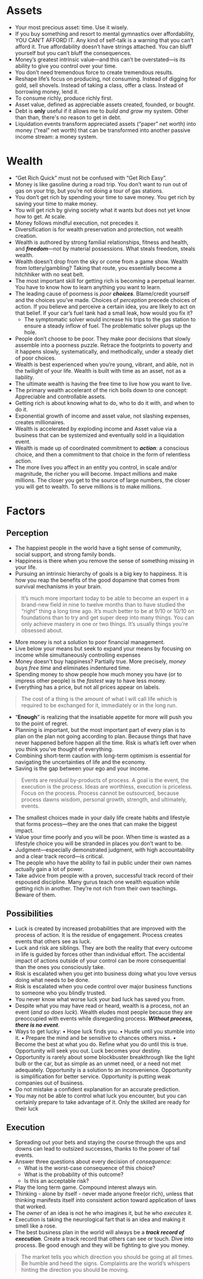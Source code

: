 # Assets
- Your most precious asset: time. Use it wisely.
- If you buy something and resort to mental gymnastics over affordability, YOU CAN’T AFFORD IT. Any kind of self-talk is a warning that you can’t afford it. True affordability doesn’t have strings attached. You can bluff yourself but you can’t bluff the consequences.
- Money’s greatest intrinsic value—and this can’t be overstated—is its ability to give you control over your time.
- You don’t need tremendous force to create tremendous results.
- Reshape life’s focus on producing, not consuming. Instead of digging for gold, sell shovels. Instead of taking a class, offer a class. Instead of borrowing money, lend it.
- To consume richly, produce richly first.
- Asset value, defined as appreciable assets created, founded, or bought.
- Debt is **only** useful if it allows me to *build and grow* my system. Other than than, there's no reason to get in debt.
- Liquidation events transform appreciated assets (“paper” net worth) into money (“real” net worth) that can be transformed into another passive income stream: a money system.

# Wealth
- “Get Rich Quick” must not be confused with “Get Rich Easy”.
- Money is like gasoline during a road trip. You don’t want to run out of gas on your trip, but you’re not doing a tour of gas stations.
- You don’t get rich by spending your time to save money. You get rich by saving your time to make money.
- You will get rich by giving society what it wants but does not yet know how to get. At scale.
- Money follows mindful execution, not precedes it.
- Diversification is for wealth preservation and protection, not wealth creation.
- Wealth is authored by strong familial relationships, fitness and health, and ***freedom***—not by material possessions. What steals freedom, steals wealth.
- Wealth doesn’t drop from the sky or come from a game show. Wealth from lottery/gambling? Taking that route, you essentially become a hitchhiker with no seat belt. 
- The most important skill for getting rich is becoming a perpetual learner. You have to know how to learn anything you want to learn.
- The leading cause of poorness is *poor* ***choices***. Blame/credit yourself and the choices you’ve made. Choices of *perception* precede choices of action. If you believe and perceive a certain idea, you are likely to act on that belief. If your car’s fuel tank had a small leak, how would you fix it?
	- The symptomatic solver would increase his trips to the gas station to ensure a steady inflow of fuel. The problematic solver plugs up the hole.
- People don’t choose to be poor. They make poor decisions that slowly assemble into a poorness puzzle. Retrace the footprints to poverty and it happens slowly, systematically, and methodically, under a steady diet of poor choices.
- Wealth is best experienced when you’re young, vibrant, and able, not in the twilight of your life. Wealth is built with time as an asset, not as a liability.
- The ultimate wealth is having the free time to live how you want to live.
- The primary wealth accelerant of the rich boils down to one concept: Appreciable and controllable assets.
- Getting rich is about knowing what to do, who to do it with, and when to do it.
- Exponential growth of income and asset value, not slashing expenses, creates millionaires.
- Wealth is accelerated by exploding income and Asset value via a business that can be systemized and eventually sold in a liquidation event.
- Wealth is made up of coordinated commitment to ***action***: a conscious choice, and then a commitment to that choice in the form of relentless action.
- The more lives you affect in an entity you control, in scale and/or magnitude, the richer you will become. Impact millions and make millions. The closer you get to the source of large numbers, the closer you will get to wealth. To serve millions is to make millions.

# Factors
## Perception
- The happiest people in the world have a tight sense of community, social support, and strong family bonds.
- Happiness is there when you remove the sense of something missing in your life.
- Pursuing an intrinsic hierarchy of goals is a big key to happiness. It is how you reap the benefits of the good dopamine that comes from survival mechanisms in your brain.
> It’s much more important today to be able to become an expert in a brand-new field in nine to twelve months than to have studied the “right” thing a long time ago. 
> It’s much better to be at 9/10 or 10/10 on foundations than to try and get super deep into many things. You can only achieve mastery in one or two things. It’s usually things you’re obsessed about.
- More money is not a solution to poor financial management.
- Live below your means but seek to expand your means by focusing on income while simultaneously controlling expenses
- Money doesn't buy happiness? Partially true. More precisely, *money buys free time* and eliminates indentured time.
- Spending money to show people how much money you have (or to impress other people) is the *fastest* way to have less money.
- Everything has a price, but not all prices appear on labels. 
>The cost of a thing is the amount of what I will call life which is required to be exchanged for it, immediately or in the long run.
- “**Enough**” is realizing that the insatiable appetite for more will push you to the point of regret. 
- Planning is important, but the most important part of every plan is to plan on the plan not going according to plan. Because things that have never happened before happen all the time. Risk is what’s left over when you think you’ve thought of everything.
- Combining short-term caution with long-term optimism is essential for navigating the uncertainties of life and the economy.
- Saving is the gap between your ego and your income.
> Events are residual by-products of process. A goal is the event, the execution is the process. Ideas are worthless, execution is priceless. Focus on the process. Process cannot be outsourced, because process dawns wisdom, personal growth, strength, and ultimately, events.
- The smallest choices made in your daily life create habits and lifestyle that forms process—they are the ones that can make the biggest impact.
- Value your time poorly and you will be poor. When time is wasted as a lifestyle choice you will be stranded in places you don’t want to be.
- Judgment—especially demonstrated judgment, with high accountability and a clear track record—is critical.
- The people who have the ability to fail in public under their own names actually gain a lot of power.
- Take advice from people with a proven, successful track record of their espoused discipline. Many gurus teach one wealth equation while getting rich in another. They’re not rich from their own teachings. Beware of them.
## Possibilities
- Luck is created by increased probabilities that are improved with the process of action. It is the residue of engagement. Process creates events that others see as luck.
- Luck and risk are siblings. They are both the reality that every outcome in life is guided by forces other than individual effort. The accidental impact of actions outside of your control can be more consequential than the ones you consciously take.
- Risk is escalated when you get into business doing what you love versus doing what needs to be done.
- Risk is escalated when you cede control over major business functions to someone who you blindly trusted.
- You never know what worse luck your bad luck has saved you from.
- Despite what you may have read or heard, wealth is a process, not an event (*and so does luck*). Wealth eludes most people because they are preoccupied with events while disregarding process. ***Without process, there is no event***.
- Ways to get lucky: 
	• Hope luck finds you. 
	• Hustle until you stumble into it. 
	• Prepare the mind and be sensitive to chances others miss. 
	• Become the best at what you do. Refine what you do until this is true. Opportunity will seek you out. Luck becomes your destiny. 
- Opportunity is rarely about some blockbuster breakthrough like the light bulb or the car, but as simple as an unmet need, or a need not met adequately. Opportunity is a solution to an inconvenience. Opportunity is simplification for better service. Opportunity is putting weak companies out of business.
- Do not mistake a confident explanation for an accurate prediction.
- You may not be able to control what luck you encounter, but you can certainly prepare to take advantage of it. Only the skilled are ready for their luck
## Execution
- Spreading out your bets and staying the course through the ups and downs can lead to outsized successes, thanks to the power of tail events.
- Answer three questions about every decision of *consequence*:
	- What is the worst-case consequence of this choice?
	- What is the probability of this outcome?
	- Is this an acceptable risk?
- Play the long term game. Compound interest always win.
- Thinking - alone by itself - never made anyone free(or rich), unless that thinking manifests itself into consistent action toward application of laws that worked.
- The *owner* of an idea is not he who imagines it, but he who *executes* it.
- Execution is taking the neurological fart that is an idea and making it smell like a rose.
- The best business plan in the world will always be a ***track record of execution***. Create a track record that others can see or touch. Dive into process. Be good enough and they will be fighting to give you money.
> The market tells you which direction you should be going at all times. Be humble and heed the signs. Complaints are the world’s whispers hinting the direction you should be moving.